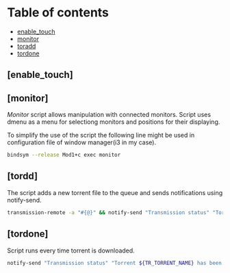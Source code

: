 # Table of contents

- [enable_touch](#touch)
- [monitor](#monitor)
- [toradd](#toradd)
- [tordone](#tordone)

## [enable_touch]

## [monitor]

*Monitor* script allows manipulation with connected monitors. Script uses dmenu as a menu for selectiong monitors and positions for their displaying.

To simplify the use of the script the following line might be used in configuration file of window manager(i3 in my case).

```bash
bindsym --release Mod1+c exec monitor
```

## [tordd]

The script adds a new torrent file to the queue and sends notifications using notify-send.

```bash
transmission-remote -a "#{@}" && notify-send "Transmission status" "Torrent added"
```

## [tordone]

Script runs every time torrent is downloaded.


```bash
notify-send "Transmission status" "Torrent ${TR_TORRENT_NAME} has been downloaded successfully"
```
